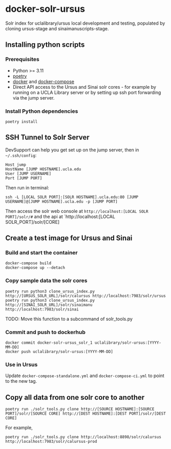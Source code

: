 # docker-solr-ursus

Solr index for uclalibrary/ursus local development and testing, populated by cloning ursus-stage and sinaimanuscripts-stage.

## Installing python scripts

### Prerequisites

- Python >= 3.11
- [poetry](http://python-poetry.org)
- [docker](https://docs.docker.com/get-docker/) and [docker-compose](https://docs.docker.com/compose/install/)
- Direct API access to the Ursus and Sinai solr cores - for example by running on a UCLA Library server or by setting up ssh port forwarding via the jump server.

### Install Python dependencies

```
poetry install
```

## SSH Tunnel to Solr Server

DevSupport can help you get set up on the jump server, then in `~/.ssh/config`:

```
Host jump
HostName [JUMP HOSTNAME].ucla.edu
User [JUMP USERNAME]
Port [JUMP PORT]
```

Then run in terminal:

```
ssh -L [LOCAL SOLR PORT]:[SOLR HOSTNAME].ucla.edu:80 [JUMP USERNAME]@[JUMP HOSTNAME].ucla.edu -p [JUMP PORT]
```

Then access the solr web console at `http://localhost:[LOCAL SOLR PORT]/solr/#` and the api at `http://localhost:[LOCAL SOLR_PORT]/solr/[CORE]

## Create a test image for Ursus and Sinai

### Build and start the container

```
docker-compose build
docker-compose up --detach
```

### Copy sample data the solr cores

```
poetry run python3 clone_ursus_index.py http://[URSUS_SOLR_URL]/solr/calursus http://localhost:7983/solr/ursus
poetry run python3 clone_ursus_index.py http://[SINAI_SOLR_URL]/solr/sinaimanu http://localhost:7983/solr/sinai
```

TODO: Move this function to a subcommand of solr_tools.py

### Commit and push to dockerhub
```
docker commit docker-solr-ursus_solr_1 uclalibrary/solr-ursus:[YYYY-MM-DD]
docker push uclalibrary/solr-ursus:[YYYY-MM-DD]
```

### Use in Ursus

Update `docker-compose-standalone.yml` and `docker-compose-ci.yml` to point to the new tag.

## Copy all data from one solr core to another

```
poetry run ./solr_tools.py clone http://[SOURCE HOSTNAME]:[SOURCE PORT]/solr/[SOURCE CORE] http://[DEST HOSTNAME]:[DEST PORT]/solr/[DEST CORE]
```

For example,

```
poetry run ./solr_tools.py clone http://localhost:8898/solr/calursus http://localhost:7983/solr/calursus-prod
```